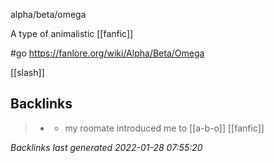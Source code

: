 alpha/beta/omega

A type of animalistic [[fanfic]]

#go https://fanlore.org/wiki/Alpha/Beta/Omega

 [[slash]]



## Backlinks

> - [](2021-01-20.md)
>   - my roomate introduced me to [[a-b-o]] [[fanfic]]

_Backlinks last generated 2022-01-28 07:55:20_
